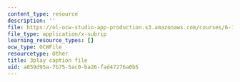 ```yaml
---
content_type: resource
description: ''
file: https://ol-ocw-studio-app-production.s3.amazonaws.com/courses/6-189-multicore-programming-primer-january-iap-2007/a859d95a7b755ac0ba26fad47276a0b5_hd4roBsrYA8.srt
file_type: application/x-subrip
learning_resource_types: []
ocw_type: OCWFile
resourcetype: Other
title: 3play caption file
uid: a859d95a-7b75-5ac0-ba26-fad47276a0b5
---
```

